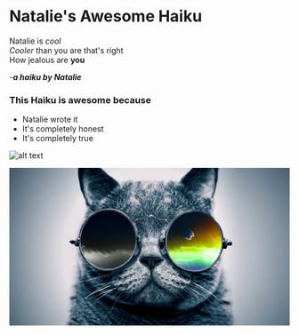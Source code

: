 # Natalie's Awesome Haiku

Natalie is *cool* <br>
*Cooler* than you are that's right <br>
How jealous are **you**

-***a haiku by Natalie***

### This Haiku is awesome because
+ Natalie wrote it
+ It's completely honest
+ It's completely true

![alt text](https://i.imgur.com/81qyN1y.jpg)

![cool cat](images/cool-cat.jpg)
